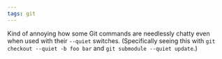 ```yaml
---
tags: git
---
```


Kind of annoying how some Git commands are needlessly chatty even when used with their `--quiet` switches. (Specifically seeing this with `git checkout --quiet -b foo bar` and `git submodule --quiet update`.)
